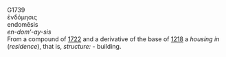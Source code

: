 <body>
  <p>G1739<br>  ἐνδόμησις  <br> endomēsis  <br><i>en-dom‘-ay-sis </i><br>From a compound of <a href="g1722.htm">1722</a> and a derivative of the base of <a href="g1218.htm">1218</a>  a <i>housing</i> <i>in</i> (<i>residence</i>), that is, <i>structure:</i> - building.<br></p>
 </body>